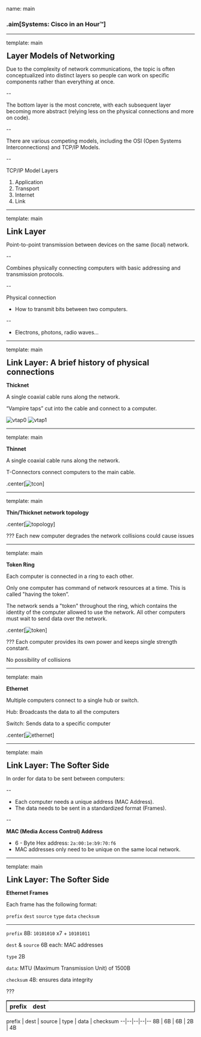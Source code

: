 name: main

### .aim[Systems: Cisco in an Hour™]
<style>
.aim {
font-size: .75em;
border-bottom: 1px solid lightgray;
margin: 1px;
}
.remark-inline-code {
  background-color: lightgray;
  border-radius: 3px;
  padding-left: 2px;
  padding-right: 2px;
}
h4 {
font-size: 1.5em;
margin: 1px;
}

center_img {
  display: block;
  text-align: center;
}

.table {
  border: solid 1px black;
}

</style>

---
template: main

#### Layer Models of Networking

Due to the complexity of network communications, the topic is often conceptualized into distinct layers so people can work on specific components rather than everything at once.

--

The bottom layer is the most concrete, with each subsequent layer becoming more abstract (relying less on the physical connections and more on code).

--

There are various competing models, including the OSI (Open Systems Interconnections) and TCP/IP Models.

--

TCP/IP Model Layers
1. Application
2. Transport
3. Internet
4. Link

---
template: main

#### Link Layer

Point-to-point transmission between devices on the same (local) network.

--

Combines physically connecting computers with basic addressing and transmission protocols.

--

Physical connection

* How to transmit bits between two computers.

--

* Electrons, photons, radio waves…

---
template: main

#### Link Layer: A brief history of physical connections

__Thicknet__

A single coaxial cable runs along the network.

“Vampire taps” cut into the cable and connect to a computer.

![vtap0](assets/l31_vtap0.png) ![vtap1](assets/l31_vtap1.png)

---
template: main

__Thinnet__

A single coaxial cable runs along the network.

T-Connectors connect computers to the main cable.

.center[![tcon](assets/l31_tconnect.png)]

---
template: main

__Thin/Thicknet network topology__

.center[![topology](assets/l31_thick-thin.png)]

???
Each new computer degrades the network
collisions could cause issues

---
template: main

__Token Ring__

Each computer is connected in a ring to each other.

Only one computer has command of network resources at a time. This is called "having the token”.

The network sends a "token" throughout the ring, which contains the identity of the computer allowed to use the network. All other computers must wait to send data over the network.

.center[![token](assets/l31_token.png)]

???
Each computer provides its own power and keeps single strength constant.

No possibility of collisions

---
template: main

__Ethernet__

Multiple computers connect to a single hub or switch.

Hub: Broadcasts the data to all the computers

Switch: Sends data to a specific computer

.center[![ethernet](assets/l31_ethernet.png)]


---
template: main

#### Link Layer: The Softer Side

In order for data to be sent between computers:

--

* Each computer needs a unique address (MAC Address).
* The data needs to be sent in a standardized format (Frames).

--

__MAC (Media Access Control) Address__

* 6 - Byte Hex address: `2a:00:1e:b9:70:f6`
* MAC addresses only need to be unique on the same local network.

---
template: main

#### Link Layer: The Softer Side

__Ethernet Frames__

Each frame has the following format:

`prefix` `dest` `source` `type` `data` `checksum`

<hr>

`prefix` 8B: `10101010` x7 + `10101011`

`dest` & `source` 6B each: MAC addresses

`type` 2B

`data`: MTU (Maximum Transmission Unit) of 1500B

`checksum` 4B: ensures data integrity

???
<table style="border: solid 1px black">
<thead>
<tr>
<th>prefix</th><th>dest</th>
</tr>
</thead>
</table>

prefix | dest | source | type | data | checksum
--|--|--|--|--
8B  |   6B  |  6B  |  2B |  4B
